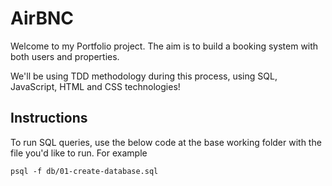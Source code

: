 # AirBNC

Welcome to my Portfolio project. The aim is to build a booking system with both users and properties.

We'll be using TDD methodology during this process, using SQL, JavaScript, HTML and CSS technologies!

## Instructions

To run SQL queries, use the below code at the base working folder with the file you'd like to run.
For example

```
psql -f db/01-create-database.sql
```
